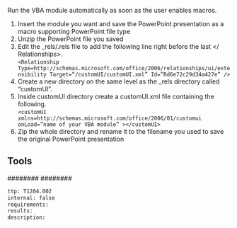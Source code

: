 Run the VBA module automatically as soon as the user enables macros.

1. Insert the module you want and save the PowerPoint presentation as a macro supporting PowerPoint file type
2. Unzip the PowerPoint file you saved
3. Edit the _rels/.rels file to add the following line right before the last </ Relationships>.  
`<Relationship Type=http://schemas.microsoft.com/office/2006/relationships/ui/extensibility Target=“/customUI/customUI.xml” Id=”Rd6e72c29d34a427e” />`
4. Create a new directory on the same level as the _rels directory called “customUI”.
5. Inside customUI directory create a customUI.xml file containing the following.  
`<customUI xmlns=http://schemas.microsoft.com/office/2006/01/customui onLoad=”name of your VBA module” ></customUI>`
6. Zip the whole directory and rename it to the filename you used to save the original PowerPoint presentation



## Tools
########
########

```meta
ttp: T1204.002
internal: false
requirements: 
results: 
description: 
```